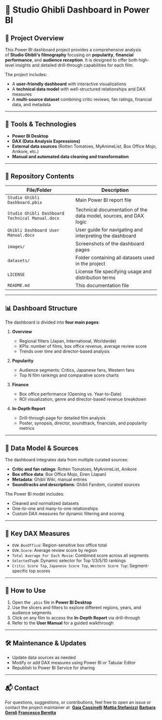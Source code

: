 # 🎥 Studio Ghibli Dashboard in Power BI

## 📌 Project Overview

This Power BI dashboard project provides a comprehensive analysis of **Studio Ghibli's filmography** focusing on **popularity**, **financial performance**, and **audience reception**. It is designed to offer both high-level insights and detailed drill-through capabilities for each film.

The project includes:

- A **user-friendly dashboard** with interactive visualizations
- A **technical data model** with well-structured relationships and DAX measures
- A **multi-source dataset** combining critic reviews, fan ratings, financial data, and metadata

---

## 🧰 Tools & Technologies

- **Power BI Desktop**
- **DAX (Data Analysis Expressions)**
- **External data sources** (Rotten Tomatoes, MyAnimeList, Box Office Mojo, Anikore, etc.)
- **Manual and automated data cleaning and transformation**

---

## 📂 Repository Contents

| File/Folder                                | Description                                                  |
|--------------------------------------------|--------------------------------------------------------------|
| `Studio Ghibli Dashboard.pbix`             | Main Power BI report file                                    |
| `Studio Ghibli Dashboard Technical Manual.docx` | Technical documentation of the data model, sources, and DAX logic |
| `Ghibli Dashboard User Manual.docx`        | User guide for navigating and interpreting the dashboard     |
| `images/`                                  | Screenshots of the dashboard pages                           |
| `datasets/`                                | Folder containing all datasets used in the project           |
| `LICENSE`                                  | License file specifying usage and distribution terms         |
| `README.md`                                | This documentation file                                      |

---

## 📊 Dashboard Structure

The dashboard is divided into **four main pages**:

1. **Overview**
    
    - Regional filters (Japan, International, Worldwide)
    - KPIs: number of films, box office revenue, average review score
    - Trends over time and director-based analysis
    
2. **Popularity**
    
    - Audience segments: Critics, Japanese fans, Western fans
    - Top N film rankings and comparative score charts
    
3. **Finance**
    
    - Box office performance (Opening vs. Year-to-Date)
    - ROI visualization, genre and director-based revenue breakdown
    
4. **In-Depth Report**
    
    - Drill-through page for detailed film analysis
    - Poster, synopsis, director, soundtrack, financials, and popularity metrics

---

## 🧠 Data Model & Sources

The dashboard integrates data from multiple curated sources:

- **Critic and fan ratings**: Rotten Tomatoes, MyAnimeList, Anikore
- **Box office data**: Box Office Mojo, Eiren (Japan)
- **Metadata**: Ghibli Wiki, manual entries
- **Soundtracks and descriptions**: Ghibli Fandom, curated sources

The Power BI model includes:

- Cleaned and normalized datasets
- One-to-one and many-to-one relationships
- Custom DAX measures for dynamic filtering and scoring

---

## 📌 Key DAX Measures

- `OVW.BoxOffice`: Region-sensitive box office total
- `OVW.Score`: Average review score by region
- `Total Average For Each Movie`: Combined score across all segments
- `SelectedTopN`: Dynamic selector for Top 1/3/5/10 rankings
- `Critic Score Top`, `Japanese Score Top`, `Western Score Top`: Segment-specific top scores

---

## 🚀 How to Use

1. Open the `.pbix` file in **Power BI Desktop**
2. Use the slicers and filters to explore different regions, years, and audience segments
3. Click on any film to access the **In-Depth Report** via drill-through
4. Refer to the **User Manual** for a guided walkthrough

---

## 🛠️ Maintenance & Updates

- Update data sources as needed
- Modify or add DAX measures using Power BI or Tabular Editor
- Republish to Power BI Service for sharing

---

## 📬 Contact

For questions, suggestions, or contributions, feel free to open an issue or contact the project maintainer at 
**[Gaia Cassinelli](cassinelligaia@gmail.com)**
**[Mattia Stefanizzi](lux.mattiastef@gmail.com)**
**[Barbara Geroli](b.geroliz@gmail.com)**
**[Francesco Beretta](fra.brtt05@gmail.com)**
